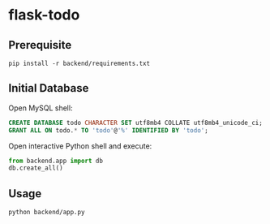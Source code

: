 flask-todo
==============

Prerequisite
----------
```shell
pip install -r backend/requirements.txt
```


Initial Database
----------
Open MySQL shell:
```sql
CREATE DATABASE todo CHARACTER SET utf8mb4 COLLATE utf8mb4_unicode_ci;
GRANT ALL ON todo.* TO 'todo'@'%' IDENTIFIED BY 'todo';
```

Open interactive Python shell and execute:
```python
from backend.app import db
db.create_all()
```


Usage
----------
```shell
python backend/app.py
```
